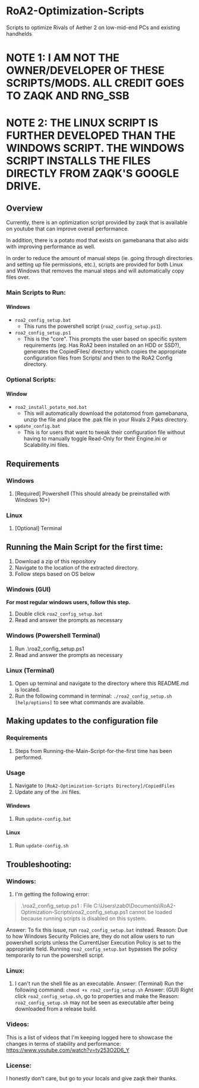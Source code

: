 # RoA2-Optimization-Scripts
Scripts to optimize Rivals of Aether 2 on low-mid-end PCs and existing handhelds

# NOTE 1: I AM NOT THE OWNER/DEVELOPER OF THESE SCRIPTS/MODS. ALL CREDIT GOES TO ZAQK AND RNG_SSB
# NOTE 2: THE LINUX SCRIPT IS FURTHER DEVELOPED THAN THE WINDOWS SCRIPT. THE WINDOWS SCRIPT INSTALLS THE FILES DIRECTLY FROM ZAQK'S GOOGLE DRIVE.

## Overview
Currently, there is an optimization script provided by zaqk that is available on youtube that can improve overall performance.

In addition, there is a potato mod that exists on gamebanana that also aids with improving performance as well.

In order to reduce the amount of manual steps (ie. going through directories and setting up file permissions, etc.), scripts are provided for both Linux and Windows that removes the manual steps and will automatically copy files over.

### Main Scripts to Run:
#### Windows
- `roa2_config_setup.bat`
    - This runs the powershell script (`roa2_config_setup.ps1`).
- `roa2_config_setup.ps1`
    - This is the "core". This prompts the user based on specific system requirements (eg. Has RoA2 been installed on an HDD or SSD?), generates the CopiedFiles/ directory which copies the appropriate configuration files from Scripts/ and then to the RoA2 Config directory.


### Optional Scripts:
#### Window
- `roa2_install_potato_mod.bat`
    - This will automatically download the potatomod from gamebanana, unzip the file and place the .pak file in your Rivals 2 Paks directory.
- `update_config.bat`
    - This is for users that want to tweak their configuration file without having to manually toggle Read-Only for their Engine.ini or Scalability.ini files. 

## Requirements
### Windows
1. [Required] Powershell (This should already be preinstalled with Windows 10+)

### Linux
1. [Optional] Terminal

## Running the Main Script for the first time:
1. Download a zip of this repository
1. Navigate to the location of the extracted directory.
1. Follow steps based on OS below

### Windows (GUI)
**For most regular windows users, follow this step.**
1. Double click `roa2_config_setup.bat`
1. Read and answer the prompts as necessary

### Windows (Powershell Terminal)
1. Run .\roa2_config_setup.ps1
1. Read and answer the prompts as necessary

### Linux (Terminal)
1. Open up terminal and navigate to the directory where this README.md is located.
1. Run the following command in terminal: `./roa2_config_setup.sh [help/options]` to see what commands are available.

## Making updates to the configuration file
### Requirements
1. Steps from Running-the-Main-Script-for-the-first time has been performed.

### Usage
1. Navigate to `[RoA2-Optimization-Scripts Directory]/CopiedFiles`
1. Update any of the .ini files.
#### Windows
1. Run `update-config.bat`

#### Linux
1. Run `update-config.sh`

## Troubleshooting:

### Windows:
1. I'm getting the following error:
> .\roa2_config_setup.ps1 : File C:\Users\zab0\Documents\RoA2-Optimization-Scripts\roa2_config_setup.ps1 cannot be loaded because running scripts is disabled on this system. 

Answer: To fix this issue, run `roa2_config_setup.bat` instead.
Reason: Due to how Windows Security Policies are, they do not allow users to run powershell scripts unless the CurrentUser Execution Policy is set to the appropriate field. Running `roa2_config_setup.bat` bypasses the policy temporarily to run the powershell script.

### Linux:
1. I can't run the shell file as an executable.
Answer: (Terminal) Run the following command: `chmod +x roa2_config_setup.sh`
Answer: (GUI) Right click `roa2_config_setup.sh`, go to properties and make the 
Reason: `roa2_config_setup.sh` may not be seen as executable after being downloaded from a release build.

### Videos:
This is a list of videos that I'm keeping logged here to showcase the changes in terms of stability and performance:
https://www.youtube.com/watch?v=ty253O2D6_Y

### License:
I honestly don't care, but go to your locals and give zaqk their thanks.


